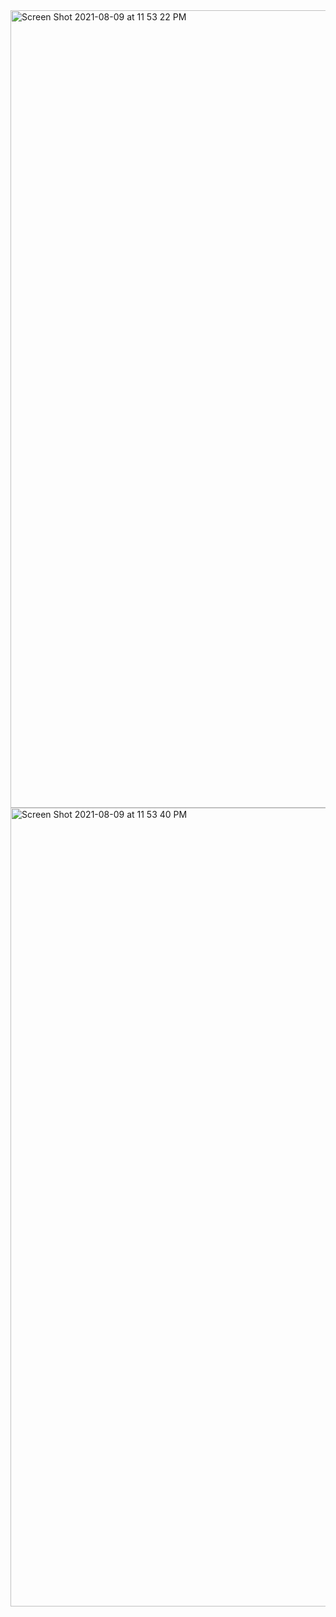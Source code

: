 <img width="1276" alt="Screen Shot 2021-08-09 at 11 53 22 PM" src="https://user-images.githubusercontent.com/69542867/128816064-0202591f-7532-41a2-9817-fc796f6be5ac.png">
<img width="1278" alt="Screen Shot 2021-08-09 at 11 53 40 PM" src="https://user-images.githubusercontent.com/69542867/128816066-27bb2e58-4487-44d0-be01-a0fbc5fbf6af.png">
